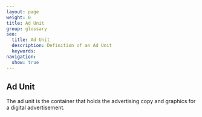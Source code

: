 ```yaml
---
layout: page
weight: 0
title: Ad Unit
group: glossary
seo:
  title: Ad Unit
  description: Definition of an Ad Unit
  keywords: 
navigation:
  show: true
---
```


## Ad Unit

The ad unit is the container that holds the advertising copy and graphics for a digital advertisement.

